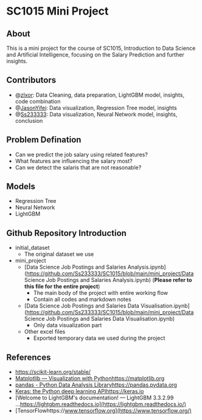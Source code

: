 # SC1015 Mini Project

## About

This is a mini project for the course of SC1015, Introduction to Data Science and Artificial Intelligence, focusing on the Salary Prediction and further insights.

## Contributors

* @[zlxor](https://github.com/zlxor): Data Cleaning, data preparation, LightGBM model, insights, code combination  
* @[JasonYifei](https://github.com/JasonYifei): Data visualization, Regression Tree model, insights
* @[Ss233333](https://github.com/Ss233333): Data visualization, Neural Network model, insights, conclusion

## Problem Defination

* Can we predict the job salary using related features?
* What features are influencing the salary most?
* Can we detect the salaris that are not reasonable?

## Models

* Regression Tree
* Neural Network
* LightGBM

## Github Repository Introduction

* initial_dataset
  - The original dataset we use
* mini_project
  * [Data Science Job Postings and Salaries Analysis.ipynb](https://github.com/Ss233333/SC1015/blob/main/mini_project/Data Science Job Postings and Salaries Analysis.ipynb) (**Please refer to this file for the entire project**)
    - The main body of the project with entire working flow
    - Contain all codes and markdown notes
  * [Data Science Job Postings and Salaries Data Visualisation.ipynb](https://github.com/Ss233333/SC1015/blob/main/mini_project/Data Science Job Postings and Salaries Data Visualisation.ipynb)
    * Only data visualization part
  * Other excel files
    * Exported temporary data we used during the project

## References

* https://scikit-learn.org/stable/
* [Matplotlib — Visualization with Pythonhttps://matplotlib.org](https://matplotlib.org/)
* [pandas - Python Data Analysis Libraryhttps://pandas.pydata.org](https://pandas.pydata.org/)
* [Keras: the Python deep learning APIhttps://keras.io](https://keras.io/)
* [Welcome to LightGBM's documentation! — LightGBM 3.3.2.99 ...https://lightgbm.readthedocs.io](https://lightgbm.readthedocs.io/)
* [TensorFlowhttps://www.tensorflow.org](https://www.tensorflow.org/)








